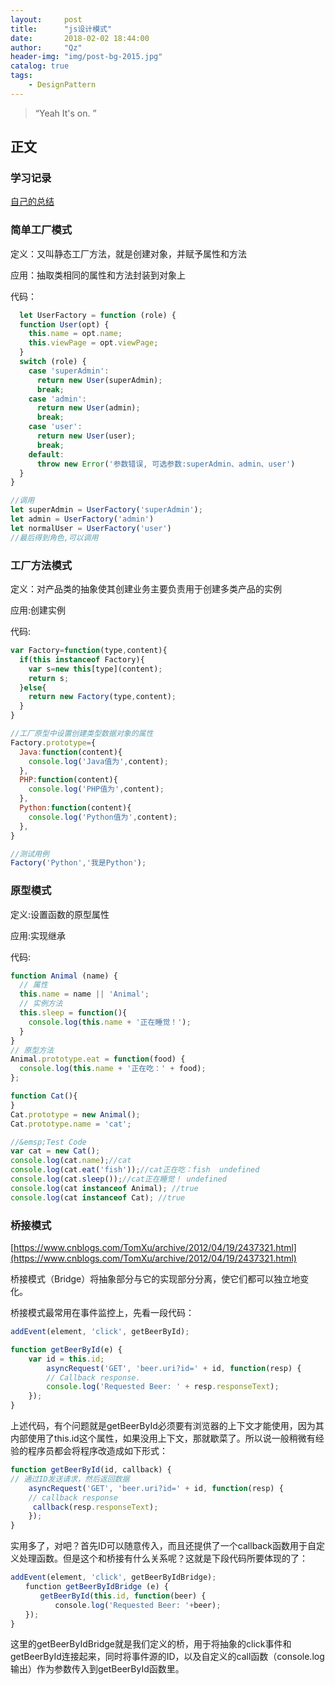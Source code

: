 ```yaml
---
layout:     post
title:      "js设计模式"
date:       2018-02-02 18:44:00
author:     "Qz"
header-img: "img/post-bg-2015.jpg"
catalog: true
tags:
    - DesignPattern
---
```


> “Yeah It's on. ”


## 正文


### 学习记录

[自己的总结](https://github.com/QinZhen001/design-pattern)



### 简单工厂模式


定义：又叫静态工厂方法，就是创建对象，并赋予属性和方法

应用：抽取类相同的属性和方法封装到对象上

代码：

```javascript
  let UserFactory = function (role) {
  function User(opt) {
    this.name = opt.name;
    this.viewPage = opt.viewPage;
  }
  switch (role) {
    case 'superAdmin':
      return new User(superAdmin);
      break;
    case 'admin':
      return new User(admin);
      break;
    case 'user':
      return new User(user);
      break;
    default:
      throw new Error('参数错误, 可选参数:superAdmin、admin、user')
  }
}

//调用
let superAdmin = UserFactory('superAdmin');
let admin = UserFactory('admin') 
let normalUser = UserFactory('user')
//最后得到角色,可以调用
```



### 工厂方法模式


定义：对产品类的抽象使其创建业务主要负责用于创建多类产品的实例


应用:创建实例



代码:



```javascript
var Factory=function(type,content){
  if(this instanceof Factory){
    var s=new this[type](content);
    return s;
  }else{
    return new Factory(type,content);
  }
}

//工厂原型中设置创建类型数据对象的属性
Factory.prototype={
  Java:function(content){
    console.log('Java值为',content);
  },
  PHP:function(content){
    console.log('PHP值为',content);
  },
  Python:function(content){
    console.log('Python值为',content);
  },
}

//测试用例
Factory('Python','我是Python');
```






### 原型模式


定义:设置函数的原型属性


应用:实现继承 

代码:

```javascript
function Animal (name) {
  // 属性
  this.name = name || 'Animal';
  // 实例方法
  this.sleep = function(){
    console.log(this.name + '正在睡觉！');
  }
}
// 原型方法
Animal.prototype.eat = function(food) {
  console.log(this.name + '正在吃：' + food);
};

function Cat(){ 
}
Cat.prototype = new Animal();
Cat.prototype.name = 'cat';

//&emsp;Test Code
var cat = new Cat();
console.log(cat.name);//cat
console.log(cat.eat('fish'));//cat正在吃：fish  undefined
console.log(cat.sleep());//cat正在睡觉！ undefined
console.log(cat instanceof Animal); //true 
console.log(cat instanceof Cat); //true  

```


### 桥接模式
[https://www.cnblogs.com/TomXu/archive/2012/04/19/2437321.html](https://www.cnblogs.com/TomXu/archive/2012/04/19/2437321.html)

桥接模式（Bridge）将抽象部分与它的实现部分分离，使它们都可以独立地变化。


桥接模式最常用在事件监控上，先看一段代码：


```javascript
addEvent(element, 'click', getBeerById);

function getBeerById(e) {
    var id = this.id;
        asyncRequest('GET', 'beer.uri?id=' + id, function(resp) {
        // Callback response.
        console.log('Requested Beer: ' + resp.responseText);
    });
}
```

上述代码，有个问题就是getBeerById必须要有浏览器的上下文才能使用，因为其内部使用了this.id这个属性，如果没用上下文，那就歇菜了。所以说一般稍微有经验的程序员都会将程序改造成如下形式：


```javascript
function getBeerById(id, callback) {
// 通过ID发送请求，然后返回数据
    asyncRequest('GET', 'beer.uri?id=' + id, function(resp) {
    // callback response
     callback(resp.responseText);
    });
}
```


实用多了，对吧？首先ID可以随意传入，而且还提供了一个callback函数用于自定义处理函数。但是这个和桥接有什么关系呢？这就是下段代码所要体现的了：

```javascript
addEvent(element, 'click', getBeerByIdBridge);
　　function getBeerByIdBridge (e) {
　　　　getBeerById(this.id, function(beer) {
　　　　　　console.log('Requested Beer: '+beer);
　　});
}
```


这里的getBeerByIdBridge就是我们定义的桥，用于将抽象的click事件和getBeerById连接起来，同时将事件源的ID，以及自定义的call函数（console.log输出）作为参数传入到getBeerById函数里。





































